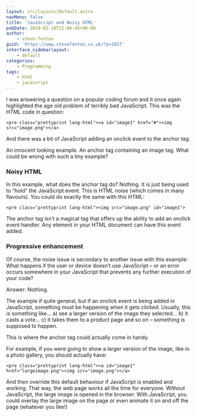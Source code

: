 ```yaml
---
layout: src/layouts/Default.astro
navMenu: false
title: 'JavaScript and Noisy HTML'
pubDate: 2010-02-10T22:06:45+00:00
author:
    - steve-fenton
guid: 'https://www.stevefenton.co.uk/?p=1057'
interface_sidebarlayout:
    - default
categories:
    - Programming
tags:
    - html
    - javascript
---
```


I was answering a question on a popular coding forum and it once again highlighted the age old problem of terribly bad JavaScript. This was the HTML code in question:

```
<pre class="prettyprint lang-html"><a id="image1" href="#"><img src="image.png"></a>
```

And there was a bit of JavaScript adding an onclick event to the anchor tag.

An innocent looking example. An anchor tag containing an image tag. What could be wrong with such a tiny example?

### Noisy HTML

In this example, what does the anchor tag do? Nothing. It is just being used to “hold” the JavaScript event. This is HTML noise (which comes in many flavours). You could do exactly the same with this HTML:

```
<pre class="prettyprint lang-html"><img src="image.png" id="image1">
```

The anchor tag isn’t a magical tag that offers up the ability to add an onclick event handler. Any element in your HTML document can have this event added.

### Progressive enhancement

Of course, the noise issue is secondary to another issue with this example: What happens if the user or device doesn’t use JavaScript – or an error occurs somewhere in your JavaScript that prevents any further execution of your code?

Answer: Nothing.

The example if quite general, but if an onclick event is being added in JavaScript, something must be happening when it gets clicked. Usually, this is something like… a) see a larger version of the image they selected… b) it casts a vote… c) it takes them to a product page and so on – something is supposed to happen.

This is where the anchor tag could actually come in handy.

For example, if you were going to show a larger version of the image, like in a photo gallery, you should actually have:

```
<pre class="prettyprint lang-html"><a id="image1" href="largeimage.png"><img scr="image.png"></a>
```

And then override this default behaviour if JavaScript is enabled and working. That way, the web page works all the time for everyone. Without JavaScript, the large image is opened in the browser. With JavaScript, you could overlay the large image on the page or even animate it on and off the page (whatever you like!)